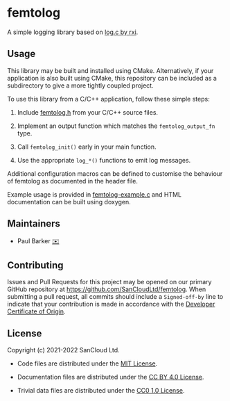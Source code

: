 <!--
Copyright (c) 2022 SanCloud Ltd
SPDX-License-Identifier: CC-BY-4.0
-->

# femtolog

A simple logging library based on [log.c by rxi](https://github.com/rxi/log.c).

## Usage

This library may be built and installed using CMake. Alternatively, if
your application is also built using CMake, this repository can be
included as a subdirectory to give a more tightly coupled project.

To use this library from a C/C++ application, follow these simple steps:

  1) Include [femtolog.h](src/femtolog.h) from your C/C++ source files.

  2) Implement an output function which matches the `femtolog_output_fn`
     type.

  3) Call `femtolog_init()` early in your main function.

  4) Use the appropriate `log_*()` functions to emit log messages.

Additional configuration macros can be defined to customise the
behaviour of femtolog as documented in the header file.

Example usage is provided in
[femtolog-example.c](src/femtolog-example.c) and HTML documentation can
be built using doxygen.

## Maintainers

* Paul Barker
  [:envelope:](mailto:paul.barker@sancloud.com)

## Contributing

Issues and Pull Requests for this project may be opened on our primary
GitHub repository at <https://github.com/SanCloudLtd/femtolog>. When
submitting a pull request, all commits should include a `Signed-off-by`
line to indicate that your contribution is made in accordance with the
[Developer Certificate of Origin](https://developercertificate.org/).

## License

Copyright (c) 2021-2022 SanCloud Ltd.

* Code files are distributed under the
  [MIT License](https://tldrlegal.com/license/mit-license).

* Documentation files are distributed under the
  [CC BY 4.0 License](https://tldrlegal.com/license/creative-commons-attribution-4.0-international-(cc-by-4)).

* Trivial data files are distributed under the
  [CC0 1.0 License](https://tldrlegal.com/license/creative-commons-cc0-1.0-universal).
